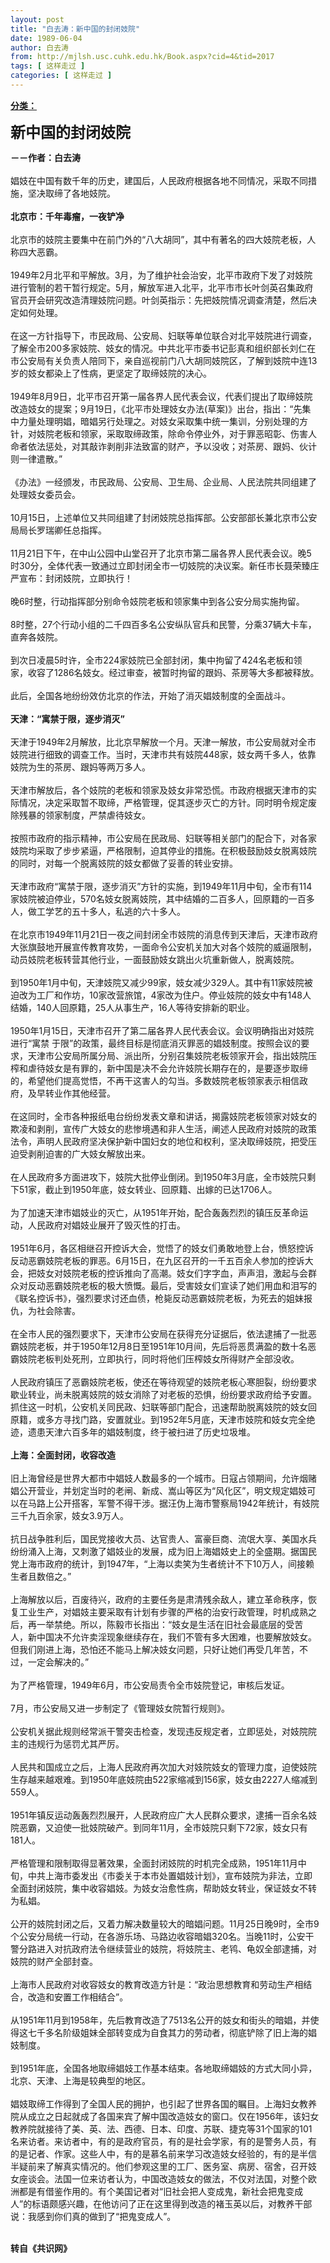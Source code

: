 ```yaml
---
layout: post
title: "白去涛：新中国的封闭妓院"
date: 1989-06-04
author: 白去涛
from: http://mjlsh.usc.cuhk.edu.hk/Book.aspx?cid=4&tid=2017
tags: [ 这样走过 ]
categories: [ 这样走过 ]
---
```


<div style="margin: 15px 10px 10px 0px;">
 <div>
  <span id="ctl00_ContentPlaceHolder1_chapter1_SubjectLabel" style="font-weight:bold;text-decoration:underline;">
   分类：
  </span>
 </div>
 <p>
  <strong>
   <font size="5">
    新中国的封闭妓院
   </font>
  </strong>
 </p>
 <p>
  <strong>
   －－作者：白去涛
   <br/>
  </strong>
  <br/>
  娼妓在中国有数千年的历史，建国后，人民政府根据各地不同情况，采取不同措施，坚决取缔了各地妓院。
  <br/>
  <br/>
  <strong>
   北京市：千年毒瘤，一夜铲净
   <br/>
  </strong>
  <br/>
  北京市的妓院主要集中在前门外的“八大胡同”，其中有著名的四大妓院老板，人称四大恶霸。
  <br/>
  <br/>
  1949年2月北平和平解放。3月，为了维护社会治安，北平市政府下发了对妓院进行管制的若干暂行规定。5月，解放军进入北平，北平市市长叶剑英召集政府官员开会研究改造清理妓院问题。叶剑英指示：先把妓院情况调查清楚，然后决定如何处理。
  <br/>
  <br/>
  在这一方针指导下，市民政局、公安局、妇联等单位联合对北平妓院进行调查，了解全市200多家妓院、妓女的情况。中共北平市委书记彭真和组织部长刘仁在市公安局有关负责人陪同下，亲自巡视前门八大胡同妓院区，了解到妓院中连13岁的妓女都染上了性病，更坚定了取缔妓院的决心。
  <br/>
  <br/>
  1949年8月9日，北平市召开第一届各界人民代表会议，代表们提出了取缔妓院改造妓女的提案；9月19日，《北平市处理妓女办法(草案)》出台，指出：“先集中力量处理明娼，暗娼另行处理之。对妓女采取集中统一集训，分别处理的方针，对妓院老板和领家，采取取缔政策，除命令停业外，对于罪恶昭彰、伤害人命者依法惩处，对其敲诈剥削非法致富的财产，予以没收；对茶房、跟妈、伙计则一律遣散。”
  <br/>
  <br/>
  《办法》一经颁发，市民政局、公安局、卫生局、企业局、人民法院共同组建了处理妓女委员会。
  <br/>
  <br/>
  10月15日，上述单位又共同组建了封闭妓院总指挥部。公安部部长兼北京市公安局局长罗瑞卿任总指挥。
  <br/>
  <br/>
  11月21日下午，在中山公园中山堂召开了北京市第二届各界人民代表会议。晚5时30分，全体代表一致通过立即封闭全市一切妓院的决议案。新任市长聂荣臻庄严宣布：封闭妓院，立即执行！
  <br/>
  <br/>
  晚6时整，行动指挥部分别命令妓院老板和领家集中到各公安分局实施拘留。
  <br/>
  <br/>
  8时整，27个行动小组的二千四百多名公安纵队官兵和民警，分乘37辆大卡车，直奔各妓院。
  <br/>
  <br/>
  到次日凌晨5时许，全市224家妓院已全部封闭，集中拘留了424名老板和领家，收容了1286名妓女。经过审查，被暂时拘留的跟妈、茶房等大多都被释放。
  <br/>
  <br/>
  此后，全国各地纷纷效仿北京的作法，开始了消灭娼妓制度的全面战斗。
  <br/>
  <br/>
  <strong>
   天津：“寓禁于限，逐步消灭”
   <br/>
  </strong>
  <br/>
  天津于1949年2月解放，比北京早解放一个月。天津一解放，市公安局就对全市妓院进行细致的调查工作。当时，天津市共有妓院448家，妓女两千多人，依靠妓院为生的茶房、跟妈等两万多人。
  <br/>
  <br/>
  天津市解放后，各个妓院的老板和领家及妓女非常恐慌。市政府根据天津市的实际情况，决定采取暂不取缔，严格管理，促其逐步灭亡的方针。同时明令规定废除残暴的领家制度，严禁虐待妓女。
  <br/>
  <br/>
  按照市政府的指示精神，市公安局在民政局、妇联等相关部门的配合下，对各家妓院均采取了步步紧逼，严格限制，迫其停业的措施。在积极鼓励妓女脱离妓院的同时，对每一个脱离妓院的妓女都做了妥善的转业安排。
  <br/>
  <br/>
  天津市政府“寓禁于限，逐步消灭”方针的实施，到1949年11月中旬，全市有114家妓院被迫停业，570名妓女脱离妓院，其中结婚的二百多人，回原籍的一百多人，做工学艺的五十多人，私逃的六十多人。
  <br/>
  <br/>
  在北京市1949年11月21日一夜之间封闭全市妓院的消息传到天津后，天津市政府大张旗鼓地开展宣传教育攻势，一面命令公安机关加大对各个妓院的威逼限制，动员妓院老板转营其他行业，一面鼓励妓女跳出火坑重新做人，脱离妓院。
  <br/>
  <br/>
  到1950年1月中旬，天津妓院又减少99家，妓女减少329人。其中有11家妓院被迫改为工厂和作坊，10家改营旅馆，4家改为住户。停业妓院的妓女中有148人结婚，140人回原籍，25人从事生产，16人等待安排新的职业。
  <br/>
  <br/>
  1950年1月15日，天津市召开了第二届各界人民代表会议。会议明确指出对妓院进行“寓禁 于限”的政策，最终目标是彻底消灭罪恶的娼妓制度。按照会议的要求，天津市公安局所属分局、派出所，分别召集妓院老板领家开会，指出妓院压榨和虐待妓女是有罪的，新中国是决不会允许妓院长期存在的，是要逐步取缔的，希望他们提高觉悟，不再干这害人的勾当。多数妓院老板领家表示相信政府，及早转业作其他经营。
  <br/>
  <br/>
  在这同时，全市各种报纸电台纷纷发表文章和讲话，揭露妓院老板领家对妓女的欺凌和剥削，宣传广大妓女的悲惨境遇和非人生活，阐述人民政府对妓院的政策法令，声明人民政府坚决保护新中国妇女的地位和权利，坚决取缔妓院，把受压迫受剥削迫害的广大妓女解放出来。
  <br/>
  <br/>
  在人民政府多方面进攻下，妓院大批停业倒闭。到1950年3月底，全市妓院只剩下51家，截止到1950年底，妓女转业、回原籍、出嫁的已达1706人。
  <br/>
  <br/>
  为了加速天津市娼妓业的灭亡，从1951年开始，配合轰轰烈烈的镇压反革命运动，人民政府对娼妓业展开了毁灭性的打击。
  <br/>
  <br/>
  1951年6月，各区相继召开控诉大会，觉悟了的妓女们勇敢地登上台，愤怒控诉反动恶霸妓院老板的罪恶。6月15日，在九区召开的一千五百余人参加的控诉大会，把妓女对妓院老板的控诉推向了高潮。妓女们字字血，声声泪，激起与会群众对反动恶霸妓院老板的极大愤慨。最后，受害妓女们宣读了她们用血和泪写的《联名控诉书》，强烈要求讨还血债，枪毙反动恶霸妓院老板，为死去的姐妹报仇，为社会除害。
  <br/>
  <br/>
  在全市人民的强烈要求下，天津市公安局在获得充分证据后，依法逮捕了一批恶霸妓院老板，并于1950年12月8日至1951年10月间，先后将恶贯满盈的数十名恶霸妓院老板判处死刑，立即执行，同时将他们压榨妓女所得财产全部没收。
  <br/>
  <br/>
  人民政府镇压了恶霸妓院老板，使还在等待观望的妓院老板心寒胆裂，纷纷要求歇业转业，尚未脱离妓院的妓女消除了对老板的恐惧，纷纷要求政府给予安置。抓住这一时机，公安机关同民政、妇联等部门配合，迅速帮助脱离妓院的妓女回原籍，或多方寻找门路，安置就业。到1952年5月底，天津市妓院和妓女完全绝迹，遗患天津六百多年的娼妓制度，终于被扫进了历史垃圾堆。
  <br/>
  <br/>
  <strong>
   上海：全面封闭，收容改造
   <br/>
  </strong>
  <br/>
  旧上海曾经是世界大都市中娼妓人数最多的一个城市。日寇占领期间，允许烟赌娼公开营业，并划定当时的老闸、新成、嵩山等区为“风化区”，明文规定娼妓可以在马路上公开搭客，军警不得干涉。据汪伪上海市警察局1942年统计，有妓院三千九百余家，妓女3.9万人。
  <br/>
  <br/>
  抗日战争胜利后，国民党接收大员、达官贵人、富豪巨商、流氓大享、美国水兵纷纷涌入上海，又刺激了娼妓业的发展，成为旧上海娼妓史上的全盛期。据国民党上海市政府的统计，到1947年，“上海以卖笑为生者统计不下10万人，间接赖生者且数倍之。”
  <br/>
  <br/>
  上海解放以后，百废待兴，政府的主要任务是肃清残余敌人，建立革命秩序，恢复工业生产，对娼妓主要采取有计划有步骤的严格的治安行政管理，时机成熟之后，再一举禁绝。所以，陈毅市长指出：“妓女是生活在旧社会最底层的受苦人，新中国决不允许卖淫现象继续存在，我们不管有多大困难，也要解放妓女。但我们刚进上海，恐怕还不能马上解决妓女问题，只好让她们再受几年苦，不过，一定会解决的。”
  <br/>
  <br/>
  为了严格管理，1949年6月，市公安局责令全市妓院登记，审核后发证。
  <br/>
  <br/>
  7月，市公安局又进一步制定了《管理妓女院暂行规则》。
  <br/>
  <br/>
  公安机关据此规则经常派干警突击检查，发现违反规定者，立即惩处，对妓院院主的违规行为惩罚尤其严厉。
  <br/>
  <br/>
  人民共和国成立之后，上海人民政府再次加大对妓院妓女的管理力度，迫使妓院生存越来越艰难。到1950年底妓院由522家缩减到156家，妓女由2227人缩减到559人。
  <br/>
  <br/>
  1951年镇反运动轰轰烈烈展开，人民政府应广大人民群众要求，逮捕一百余名妓院恶霸，又迫使一批妓院破产。到同年11月，全市妓院只剩下72家，妓女只有181人。
  <br/>
  <br/>
  严格管理和限制取得显著效果，全面封闭妓院的时机完全成熟，1951年11月中旬，中共上海市委发出《市委关于本市处置娼妓计划》，宣布妓院为非法，立即全面封闭妓院，集中收容娼妓。为妓女治愈性病，帮助妓女转业，保证妓女不转为私娼。
  <br/>
  <br/>
  公开的妓院封闭之后，又着力解决数量较大的暗娼问题。11月25日晚9时，全市9个公安分局统一行动，在各游乐场、马路边收容暗娼320名。当晚11时，公安干警分路进入对抗政府法令继续营业的妓院，将妓院主、老鸨、龟奴全部逮捕，对妓院的财产全部封查。
  <br/>
  <br/>
  上海市人民政府对收容妓女的教育改造方针是：“政治思想教育和劳动生产相结合，改造和安置工作相结合”。
  <br/>
  <br/>
  从1951年11月到1958年，先后教育改造了7513名公开的妓女和街头的暗娼，并使得这七千多名阶级姐妹全部转变成为自食其力的劳动者，彻底铲除了旧上海的娼妓制度。
  <br/>
  <br/>
  到1951年底，全国各地取缔娼妓工作基本结束。各地取缔娼妓的方式大同小异，北京、天津、上海是较典型的地区。
  <br/>
  <br/>
  娼妓取缔工作得到了全国人民的拥护，也引起了世界各国的瞩目。上海妇女教养院从成立之日起就成了各国来宾了解中国改造妓女的窗口。仅在1956年，该妇女教养院就接待了美、英、法、西德、日本、印度、苏联、捷克等31个国家的101名来访者。来访者中，有的是政府官员，有的是社会学家，有的是警务人员，有的是记者、作家。这些人中，有的是慕名前来学习改造妓女经验的，有的是半信半疑前来了解真实情况的。他们参观这里的工厂、医务室、病房、宿舍，召开妓女座谈会。法国一位来访者认为，中国改造妓女的做法，不仅对法国，对整个欧洲都是有借鉴作用的。有个美国记者对“旧社会把人变成鬼，新社会把鬼变成人”的标语颇感兴趣，在他访问了正在这里得到改造的褚玉英以后，对教养干部说：我感到你们真的做到了“把鬼变成人”。
 </p>
 <p>
  <br/>
  <strong>
   转自《共识网》
  </strong>
 </p>
</div>

